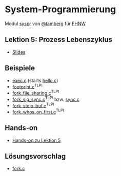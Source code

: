 # System-Programmierung
Modul [syspr]( https://www.fhnw.ch/de/studium/module/6008081) von [@tamberg](https://twitter.com/tamberg) für [FHNW](https://www.fhnw.ch/).

## Lektion 5: Prozess Lebenszyklus
- [Slides](http://www.tamberg.org/fhnw/2022/fs/Syspr05ProzessLebenszyklus.pdf)

## Beispiele
- [exec.c](exec.c) (starts [hello.c](hello.c))
- [footprint.c](http://man7.org/tlpi/code/online/dist/procexec/footprint.c.html)<sup>TLPI</sup>
- [fork_file_sharing.c](http://man7.org/tlpi/code/online/dist/procexec/fork_file_sharing.c.html)<sup>TLPI</sup>
- [fork_sig_sync.c](http://man7.org/tlpi/code/online/dist/procexec/fork_sig_sync.c.html)<sup>TLPI</sup> bzw. [sync.c](sync.c)
- [fork_stdio_buf.c](http://man7.org/tlpi/code/online/dist/procexec/fork_stdio_buf.c.html)<sup>TLPI</sup>
- [fork_whos_on_first.c](http://man7.org/tlpi/code/online/dist/procexec/fork_whos_on_first.c.html)<sup>TLPI</sup>

## Hands-on
- [Hands-on zu Lektion 5](../../../../fhnw-syspr-work-05/blob/master/README.md)

## Lösungsvorschlag
- [fork.c](fork.c)
